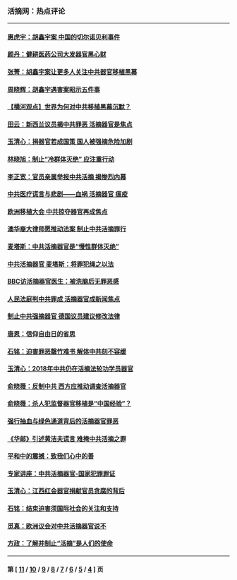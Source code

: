 ### 活摘网：热点评论
---
#### [惠虎宇：胡鑫宇案 中国的切尔诺贝利事件](../../pages/nf5879/n13942916.md?04040430) 
#### [颜丹：健耕医药公司大发器官黑心财](../../pages/nf5879/n13940134.md?04040430) 
#### [张菁：胡鑫宇案让更多人关注中共器官移植黑幕](../../pages/nf5879/n13929073.md?04040430) 
#### [周晓辉：胡鑫宇遇害案昭示五件事](../../pages/nf5879/n13921870.md?04040430) 
#### [【横河观点】世界为何对中共移植黑幕沉默？](../../pages/nf5879/n13244249.md?04040430) 
#### [田云：新西兰议员揭中共罪恶 活摘器官是焦点](../../pages/nf5879/n13070629.md?04040430) 
#### [玉清心：捐器官若成国策 国人被强摘危险加剧](../../pages/nf5879/n12802713.md?04040430) 
#### [林晓旭：制止“冷群体灭绝” 应注重行动](../../pages/nf5879/n12779736.md?04040430) 
#### [李正宽：官员亲属举报中共活摘 揭惨烈内幕](../../pages/nf5879/n12684490.md?04040430) 
#### [中共医疗谎言与悲剧——血祸 活摘器官 瘟疫](../../pages/nf5879/n12372103.md?04040430) 
#### [欧洲移植大会 中共掠夺器官再成焦点](../../pages/nf5879/n11538883.md?04040430) 
#### [澳华裔大律师愿推动法案 制止中共活摘罪行](../../pages/nf5879/n11377039.md?04040430) 
#### [麦塔斯：中共活摘器官是“慢性群体灭绝”](../../pages/nf5879/n11350529.md?04040430) 
#### [中共活摘器官 麦塔斯：将罪犯绳之以法](../../pages/nf5879/n11347973.md?04040430) 
#### [BBC访活摘器官医生：被洗脑后无罪恶感](../../pages/nf5879/n11335935.md?04040430) 
#### [人民法庭判中共罪成 活摘器官成新闻焦点](../../pages/nf5879/n11331578.md?04040430) 
#### [制止中共强摘器官 德国议员建议修改法律](../../pages/nf5879/n11249451.md?04040430) 
#### [唐恩：信仰自由日的省思](../../pages/nf5879/n11003525.md?04040430) 
#### [石铭：迫害罪恶罄竹难书  解体中共刻不容缓](../../pages/nf5879/n10942855.md?04040430) 
#### [玉清心：2018年中共仍在活摘法轮功学员器官](../../pages/nf5879/n10914646.md?04040430) 
#### [俞晓薇：反制中共 西方应推动调查活摘器官](../../pages/nf5879/n10794671.md?04040430) 
#### [俞晓薇：杀人犯监督器官移植是“中国经验”？](../../pages/nf5879/n10466427.md?04040430) 
#### [强行抽血与绿色通道背后的活摘器官罪恶](../../pages/nf5879/n10004708.md?04040430) 
#### [《华邮》引述黄洁夫谎言 难掩中共活摘之罪](../../pages/nf5879/n9642309.md?04040430) 
#### [平和中的震撼：致我们心中的善](../../pages/nf5879/n9021123.md?04040430) 
#### [专家讲座：中共活摘器官-国家犯罪罪证](../../pages/nf5879/n8828153.md?04040430) 
#### [玉清心：江西红会器官捐献官员贪腐的背后](../../pages/nf5879/n8522122.md?04040430) 
#### [石铭：结束迫害须国际社会的关注和支持](../../pages/nf5879/n8443497.md?04040430) 
#### [觅真：欧洲议会对中共活摘器官说不](../../pages/nf5879/n8337486.md?04040430) 
#### [方政：了解并制止“活摘”是人们的使命](../../pages/nf5879/n8329214.md?04040430) 

---
#### 第 [ [11](./11.md?04040430) / [10](./10.md?04040430) / [9](./9.md?04040430) / [8](./8.md?04040430) / [7](./7.md?04040430) / [6](./6.md?04040430) / [5](./5.md?04040430) / [4](./4.md?04040430) ] 页
